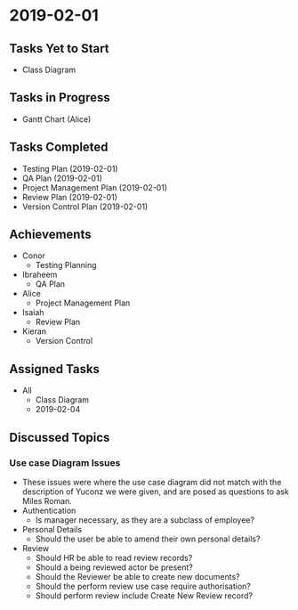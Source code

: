 # 2019-02-01

## Tasks Yet to Start

* Class Diagram

## Tasks in Progress

* Gantt Chart (Alice)

## Tasks Completed

* Testing Plan (2019-02-01)
* QA Plan (2019-02-01)
* Project Management Plan (2019-02-01)
* Review Plan (2019-02-01)
* Version Control Plan (2019-02-01)

## Achievements

* Conor
    * Testing Planning
* Ibraheem
    * QA Plan
* Alice
    * Project Management Plan
* Isaiah
    * Review Plan
* Kieran
    * Version Control
    
## Assigned Tasks

* All
    * Class Diagram
    * 2019-02-04

## Discussed Topics

### Use case Diagram Issues
* These issues were where the use case diagram did not match with the description of Yuconz we were given, and are posed as questions to ask Miles Roman. 
* Authentication
    * Is manager necessary, as they are a subclass of employee?
* Personal Details
    * Should the user be able to amend their own personal details?
* Review
    * Should HR be able to read review records?
    * Should a being reviewed actor be present?
    * Should the Reviewer be able to create new documents?
    * Should the perform review use case require authorisation?
    * Should perform review include Create New Review record? 
         